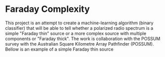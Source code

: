 # Faraday Complexity
This project is an attempt to create a machine-learning algorithm (binary classifier) that will be able to tell whether a polarized radio spectrum is a simple "Faraday thin" source or a more complex source with multiple components or "Faraday thick". The work is collaboration with the POSSUM survey with the Australian Square Kilometre Array Pathfinder (POSSUM). 
Bellow is an example of a simple Faraday thin source

